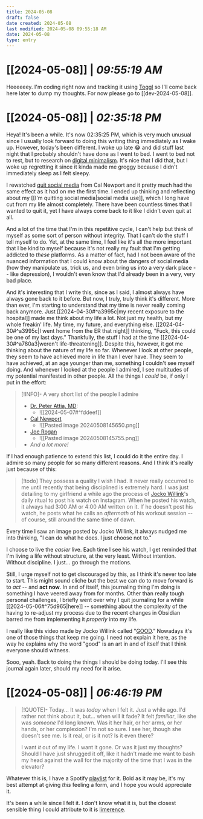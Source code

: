 ```yaml
---
title: 2024-05-08
draft: false
date created: 2024-05-08
last modified: 2024-05-08 09:55:18 AM
date: 2024-05-08
type: entry
---
```


# **[[2024-05-08]]** | *09:55:19 AM*

Heeeeeey. I'm coding right now and tracking it using [Toggl](https://toggl.com/) so I'll come back here later to dump my thoughts. For now please go to [[dev-2024-05-08]].

# **[[2024-05-08]]** | *02:35:18 PM*

Heya! It's been a while. It's now 02:35:25 PM, which is very much unusual since I usually look forward to doing this writing thing immediately as I wake up. However, today's been different. I woke up late 😂 and did stuff last night that I probably shouldn't have done as I went to bed. I went to bed not to rest, but to research on [digital minimalism](https://calnewport.com/on-digital-minimalism/). It's nice that I did that, but I woke up regretting it since it kinda made me groggy because I didn't immediately sleep as I felt sleepy.

I rewatched [quit social media](https://www.youtube.com/watch?v=3E7hkPZ-HTk&pp=ygUeY2FsIG5ld3BvcnQgcXVpdCBzb2NpYWwgbWVkaWFc) from Cal Newport and it pretty much had the same effect as it had on me the first time. I ended up thinking and reflecting about my [[I'm quitting social media|social media use]], which I long have cut from my life almost completely. There have been countless times that I wanted to quit it, yet I have always come back to it like I didn't even quit at all.

And a lot of the time that I'm in this repetitive cycle, I can't help but think of myself as some sort of person without integrity. That I can't do the stuff I tell myself to do. Yet, at the same time, I feel like it's all the more important that I be kind to myself because it's not really my fault that I'm getting addicted to *these* platforms. As a matter of fact, had I not been aware of the nuanced information that I could know about the dangers of social media (how they manipulate us, trick us, and even bring us into a very dark place -- like depression), I wouldn't even know that I'd already been in a very, very bad place.

And it's interesting that I write this, since as I said, I almost always have always gone back to it before. But now, I truly, truly think it's different. More than ever, I'm starting to understand that my time is never really coming back anymore. Just [[2024-04-30#^a3995c|my recent exposure to the hospital]] made me think about my life a lot. Not just my health, but my whole freakin' life. My time, my future, and everything else. [[2024-04-30#^a3995c|I went home from the ER that night]] thinking, "Fuck, this could be one of my last days." Thankfully, the stuff I had at the time [[2024-04-30#^a780a3|weren't life-threatening]]. Despite this, however, it got me thinking about the nature of my life so far. Whenever I look at other people, they seem to have achieved more in life than I ever have. They seem to have achieved, at an age younger than me, something I couldn't see myself doing. And whenever I looked at the people I admired, I see multitudes of my potential manifested in other people. All the things I *could* be, if only I put in the effort:

>[!INFO]- A very short list of the people I admire
>- [Dr. Peter Attia, MD](https://peterattiamd.com/):
>	-  ![[2024-05-07#^fddeef]]
>- [Cal Newport](https://calnewport.com/writing/)
>	- ![[Pasted image 20240508145650.png]]
>- [Joe Rogan](https://www.joerogan.com/)
>	- ![[Pasted image 20240508145755.png]]
>- *And a lot more!*

If I had enough patience to extend this list, I could do it the entire day. I admire so many people for so many different reasons. And I think it's really just because of this:

>[!todo] They possess a quality I wish I had.
>It never really occurred to me until recently that being disciplined is extremely hard. I was just detailing to my girlfriend a while ago the process of [Jocko Willink](https://jocko.com/)'s daily ritual to post his watch on Instagram. When he posted his watch, it always had 3:00 AM or 4:00 AM written on it. If he doesn't post his watch, he posts what he calls an *aftermath* of his workout session -- of course, still around the same time of dawn.

Every time I saw an image posted by Jocko Willink, it always nudged me into thinking, "I can do what he does. I just choose not to."

I choose to live the *easier* live. Each time I see his watch, I get reminded that I'm living a life without structure, at the very least. Without intention. Without discipline. I just... go through the motions.

Still, I urge myself not to get discouraged by this, as I think it's never too late to start. This might sound cliche but the best we can do to move forward is to *act* -- and **act now**. In and of itself, this journaling thing I'm doing is something I have veered away from for months. Other than really tough personal challenges, I briefly went over why I quit journaling for a while [[2024-05-06#^75d965|here]] -- something about the complexity of the having to re-adjust my process due to the recent changes in Obsidian barred me from implementing it *properly* into my life.

I really like this video made by Jocko Willink called "[GOOD](https://www.youtube.com/watch?v=IdTMDpizis8)." Nowadays it's one of those things that keep me going. I need not explain it here, as the way he explains why the word "good" is an art in and of itself that I think everyone should witness.

Sooo, yeah. Back to doing the things I should be doing today. I'll see this journal again later, should my need for it arise.

# **[[2024-05-08]]** | *06:46:19 PM*

>[!QUOTE]- Today...
>It was *today* when I felt it. Just a while ago. I'd rather not think about it, but... when will it fade? It felt *familiar*, like she was *someone* I'd long known. Was it her hair, or her arms, or her hands, or her complexion? I'm not so sure. I see her, though she doesn't see me. Is it real, or is it not? Is it even there?
>
>I want *it* out of my life. I want it gone. Or was it just my thoughts? Should I have just shrugged it off, like it hadn't made me want to bash my head against the wall for the majority of the time that I was in the elevator? 

Whatever this is, I have a Spotify [playlist](https://open.spotify.com/playlist/0BDqMSnAu62fvAOSMofxna?si=f31e8ccdeaa14ad6) for it. Bold as it may be, it's my best attempt at giving *this* feeling a form, and I hope you would appreciate it.

It's been a while since I felt it. I don't know what it is, but the closest sensible thing I could attribute to it is [limerence](https://www.simplypsychology.org/limerence.html).